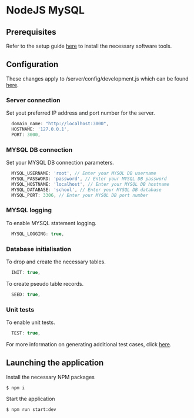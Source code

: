 # NodeJS MySQL

## Prerequisites
Refer to the setup guide [here](./instructions/SETUP.md) to install the necessary software tools.

## Configuration
These changes apply to /server/config/development.js which can be found [here](./server/config/development.js).

### Server connection
Set yout preferred IP address and port number for the server.
```javascript
  domain_name: "http://localhost:3000",
  HOSTNAME: '127.0.0.1',
  PORT: 3000,
```

### MYSQL DB connection
Set your MYSQL DB connection parameters.
```javascript
  MYSQL_USERNAME: 'root', // Enter your MYSQL DB username
  MYSQL_PASSWORD: 'password', // Enter your MYSQL DB password
  MYSQL_HOSTNAME: 'localhost', // Enter your MYSQL DB hostname
  MYSQL_DATABASE: 'school', // Enter your MYSQL DB database
  MYSQL_PORT: 3306, // Enter your MYSQL DB port number
```
### MYSQL logging
To enable MYSQL statement logging.
```javascript
  MYSQL_LOGGING: true,
```

### Database initialisation
To drop and create the necessary tables.
```javascript
  INIT: true,
```
To create pseudo table records.
```javascript
  SEED: true,
```

### Unit tests
To enable unit tests.
```javascript
  TEST: true,
```
For more information on generating additional test cases, click [here](./instructions/UNIT_TEST.md).

## Launching the application
Install the necessary NPM packages
```
$ npm i
```

Start the application
```
$ npm run start:dev
```